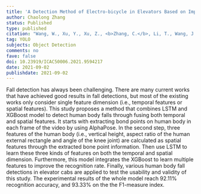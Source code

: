 ```yaml
---
title: 'A Detection Method of Electro-bicycle in Elevators Based on Improved YOLO v4'
author: Chaolong Zhang
status: Published
type: published
citation: "Wang, W., Xu, Y., Xu, Z., <b>Zhang, C.</b>, Li, T., Wang, J., & Jiang, H. (2021). A Detection Method of Electro-bicycle in Elevators Based on Improved YOLO v4. 26th International Conference on Automation and Computing (ICAC)."
tag: YOLO
subjects: Object Detection
comments: no
fave: false
doi: 10.23919/ICAC50006.2021.9594217
date: 2021-09-02
publishdate: 2021-09-02
---
```


Fall detection has always been challenging. There are many current works that have achieved good results in fall detections, but most of the existing works only consider single feature dimension (i.e., temporal features or spatial features). This study proposes a method that combines LSTM and XGBoost model to detect human body falls through fusing both temporal and spatial features. It starts with extracting bond points on human body in each frame of the video by using AlphaPose. In the second step, three features of the human body (i.e., vertical height, aspect ratio of the human external rectangle and angle of the knee joint) are calculated as spatial features through the extracted bone point information. Then use LSTM to learn these three kinds of features on both the temporal and spatial dimension. Furthermore, this model integrates the XGBoost to learn multiple features to improve the recognition rate. Finally, various human body fall detections in elevator cabs are applied to test the usability and validity of this study. The experimental results of the whole model reach 92.11% recognition accuracy, and 93.33% on the the F1-measure index.